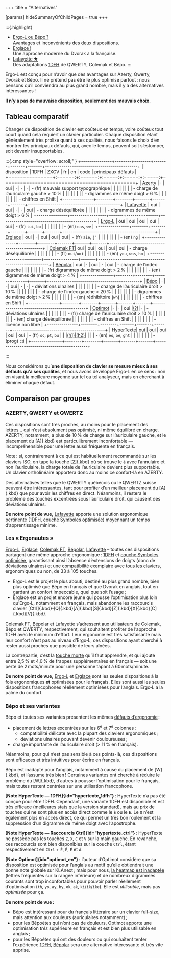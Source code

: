 +++
title = "Alternatives"

[params]
hideSummaryOfChildPages = true
+++

:::{.highlight}
- [Ergo‑L ou Bépo ?](/bepo/)
  <br> Avantages et inconvénients des deux dispositions.
- [Erglace !](/erglace/)
  <br> Une approche moderne du Dvorak à la française.
- [Lafayette ★](/lafayette/)
  <br> Des adaptations [1DFH][] de QWERTY, Colemak et Bépo.
:::

Ergo‑L est conçu pour n’avoir que des avantages sur Azerty, Qwerty, Dvorak et
Bépo. Il ne prétend pas être le plus optimisé partout : nous pensons qu’il
conviendra au plus grand nombre, mais il y a des alternatives intéressantes !

**Il n’y a pas de mauvaise disposition, seulement des mauvais choix.**


Tableau comparatif
--------------------------------------------------------------------------------

Changer de disposition de clavier est coûteux en temps, voire coûteux tout court
quand cela requiert un clavier particulier. Chaque disposition étant
généralement très prolixe quant à ses qualités, nous faisons le choix d’en
montrer les principaux défauts, qui, avec le temps, peuvent soit s’estomper,
soit devenir insupportables.

<style>
.cmp table,
.cmp td { border: 1px solid var(--fg-banner-border); padding:  0  0.5em; }
.cmp th { border: 1px solid var(--fg-banner-border); padding: 1em 0.5em; }
.cmp th { background-color: var(--bg-banner); font-weight: normal; }
.cmp tr:nth-child(3),
.cmp tr:nth-child(4) { background-color: var(--bg-accent); }
.cmp table { margin: 0 auto; border-collapse: collapse; }
.cmp ul { margin: 0.6em 0; }
</style>
:::{.cmp style="overflow: scroll;" }
+---------------+--------+--------+-------+-------+-------+---------------------------------------------+
|  disposition  | 1DFH   | ZXCV   |  fr   |  en   | code  |           principaux défauts                |
+===============+:======:+:======:+:=====:+:=====:+:=====:+=============================================+
| [Azerty][]    |   ·    |  oui   |   ·   |   ·   |   ·   | - (fr) mauvais support typographique        |
|               |        |        |       |       |       | - charge de l’auriculaire gauche > 10 %     |
|               |        |        |       |       |       | - digrammes de même doigt > 6 %             |
|               |        |        |       |       |       | - chiffres en Shift                         |
+---------------+--------+--------+-------+-------+-------+---------------------------------------------+
| [Lafayette][] |  oui   |  oui   |   ·   |   ·   |  oui  | - charge déséquilibrée                      |
|               |        |        |       |       |       | - digrammes de même doigt > 6 %             |
+---------------+--------+--------+-------+-------+-------+---------------------------------------------+
| [Ergo‑L][]    |  oui   |  oui   |  oui  |  oui  |  oui  | - (fr) `tui`, `bo`                          |
|               |        |        |       |       |       | - (en) `eas`, `we`                          |
+---------------+--------+--------+-------+-------+-------+---------------------------------------------+
| [Erglace][]   |  oui   |   ·    |  oui  |  oui  |  oui  | - (fr) `aie`, `j’`                          |
|               |        |        |       |       |       | - (en) `ng`                                 |
+---------------+--------+--------+-------+-------+-------+---------------------------------------------+
| [Colemak FT][]|  oui   |  oui   |  oui  |  oui  |  oui  | - charge déséquilibrée                      |
|               |        |        |       |       |       | - (fr) `oui`/`uoi`                          |
|               |        |        |       |       |       | - (en) `you`, `was`, `ho`                   |
+---------------+--------+--------+-------+-------+-------+---------------------------------------------+
| [Bépolar][]   |  oui   |   ·    |  oui  |   ·   |  oui  | - charge de l’index gauche                  |
|               |        |        |       |       |       | - (fr) digrammes de même doigt > 2 %        |
|               |        |        |       |       |       | - (en) digrammes de même doigt > 4 %        |
+---------------+--------+--------+-------+-------+-------+---------------------------------------------+
| [Bépo][]      |   ·    |   ·    |  oui  |   ·   |   ·   | - déviations ulnaires                       |
|               |        |        |       |       |       | - charge de l’auriculaire droit > 10 %      |
|               |        |        |       |       |       | - charge de l’index gauche > 20 %           |
|               |        |        |       |       |       | - digrammes de même doigt > 2 %             |
|               |        |        |       |       |       | - (en) rédhibitoire (`wh`)                  |
|               |        |        |       |       |       | - chiffres en Shift                         |
+---------------+--------+--------+-------+-------+-------+---------------------------------------------+
| [Optimot][]   |   ·    |   ·    |  oui  |[(?)][]|   ·   | - déviations ulnaires                       |
|               |        |        |       |       |       | - (fr) charge de l’auriculaire droit > 10 % |
|               |        |        |       |       |       | - (en) charge déséquilibrée                 |
|               |        |        |       |       |       | - chiffres en Shift                         |
|               |        |        |       |       |       | - licence non libre                         |
+---------------+--------+--------+-------+-------+-------+---------------------------------------------+
| [HyperTexte][]|  oui   |  oui   |  oui  |  oui  |  oui  | - (fr) `sc`, `pt`, `bu`                     |
|               |[(h1)][]|[(h2)][]|       |		  |       | - (en) `eo`, `oe`, `ght`                    |
|               |        |        |       |       |       | - (prog) `cd`                               |
+---------------+--------+--------+-------+-------+-------+---------------------------------------------+

<!-- do not remove the empty line above -->
:::

Nous considérons qu’**une disposition de clavier se mesure mieux à ses défauts
qu’à ses qualités**, et nous avons développé Ergo‑L en ce sens : non en visant
la meilleure moyenne sur tel ou tel analyseur, mais en cherchant à éliminer
chaque défaut.


Comparaison par groupes
-------------------------------------------------------------------------------

### AZERTY, QWERTY et QWERTZ

Ces dispositions sont très proches, au moins pour le placement des lettres… qui
n’est absolument pas optimisé, ni même équilibré en charge. AZERTY, notamment, a
plus de 10 % de charge sur l’auriculaire gauche, et le placement du [A]{.kbd}
est particulièrement inconfortable — incompréhensible pour une lettre aussi
fréquente en français.

Note : si, contrairement à ce qui est habituellement recommandé sur les claviers
ISO, on tape la touche [2]{.kbd} où se trouve le `é` avec l’annulaire et non
l’auriculaire, la charge totale de l’auriculaire devient plus supportable. Un
clavier ortholinéaire apportera donc au moins ce confort-là en AZERTY.

Des alternatives telles que le QWERTY québécois ou le QWERTZ suisse peuvent être
intéressantes, tant pour profiter d’un meilleur placement du [A]{.kbd} que pour
avoir les chiffres en direct. Néanmoins, il restera le problème des touches
excentrées sous l’auriculaire droit, qui causent des déviations ulnaires.

**De notre point de vue,** [Lafayette][] apporte une solution ergonomique
pertinente ([1DFH][], [couche Symboles optimisée][symboles]) moyennant un
temps d’apprentissage minime.


### Les « Ergonautes »

[Ergo‑L][], [Erglace][], [Colemak FT][], [Bépolar][], [Lafayette][] – toutes ces
dispositions partagent une même approche ergonomique : [1DFH][] et [couche
Symboles optimisée][symboles], garantissant ainsi l’absence d’extensions de
doigts (donc de déviations ulnaires) et une compatibilité exemplaire avec [tous
les claviers](/claviers), ergonomiques ou non, de 33 à 105 touches.

- Ergo‑L est le projet le plus abouti, destiné au plus grand nombre, bien plus
  optimisé que Bépo en français et que Dvorak en anglais, tout en gardant un
  confort impeccable, quel que soit l’usage ;
- Erglace est un projet encore jeune qui pousse l’optimisation plus loin
  qu’Ergo‑L, notamment en français, mais abandonne les raccourcis clavier
  [Ctrl]{.kbd}‑[Q]{.kbd}[A]{.kbd}[S]{.kbd}[Z]{.kbd}[X]{.kbd}[C]{.kbd}[V]{.kbd}.

Colemak FT, Bépolar et Lafayette s’adressent aux utilisateurs de Colemak,
Bépo et QWERTY, respectivement, qui souhaitent profiter de l’approche 1DFH avec
le minimum d’effort. Leur ergonomie est très satisfaisante mais leur confort
n’est pas au niveau d’Ergo‑L, ces dispositions ayant cherché à rester aussi
proches que possible de leurs aînées.

La contrepartie, c’est la [touche morte][] qu’il faut apprendre, et qui ajoute
entre 2,5 % et 4,0 % de frappes supplémentaires en français — soit une perte de
2 mots/minute pour une personne tapant à 60 mots/minute.

**De notre point de vue,** [Ergo‑L][] et [Erglace][] sont les seules
dispositions à la fois ergonomiques **et** optimisées pour le français. Elles
sont aussi les seules dispositions francophones réellement optimisées pour
l’anglais. Ergo‑L a la palme du confort.


### Bépo et ses variantes

Bépo et toutes ses variantes présentent les mêmes [défauts d’ergonomie][] :

- placement de lettres excentrées sur les 6<sup>e</sup> et 7<sup>e</sup>
 colonnes :
  - compatibilité délicate avec la plupart des claviers ergonomiques ;
  - déviations ulnaires pouvant devenir douloureuses ;
- charge importante de l’auriculaire droit (> 11 % en français).

Néanmoins, pour qui n’est pas sensible à ces points-là, ces dispositions sont
efficaces et très intuitives pour écrire en français.

Bépo est inadapté pour l’anglais, notamment à cause du placement de [W]{.kbd},
et l’assume très bien ! Certaines variantes ont cherché à réduire le problème du
[W]{.kbd}, d’autres à pousser l’optimisation pour le français, mais toutes
restent centrées sur une utilisation francophone.

<!--
Une solution possible pour Optimot (et proposée par @NuclearSquid à Pyjam)
serait une permutation `h,’`, pour faire passer le `h` de [>] à [O].
- 2024-02-03
  https://discord.com/channels/794732334879473684/1202877504822579240/1203391939009847357
  On s’en branle du H.
- 2024-01-27
  https://discord.com/channels/794732334879473684/794734985122152478/1200680341363494972
  Moi aussi, je peux modifier légèrement Optimot pour optimiser un peu plus pour
  l’anglais (mais au détriment du français). Mais ce n’est pas mon choix parce
  que nous sommes en France et que je m’adresse à des personnes qui écrivent
  d’abord en français
-->



**[Note HyperTexte — 1DFH]{id="hypertexte_1dfh"}** : HyperTexte n’a pas été conçue pour être 1DFH. Cependant, une variante 1DFH est disponible et est très efficace (meilleures stats que la version standard), mais au prix de touches qui ne sont plus en accès direct comme le `É` ou le `È`. Le `Q` n’est également plus en accès direct, ce qui permet un très bon roulement et la suppression d’un digramme de même doigt avec l’apostrophe.

**[Note HyperTexte — Raccourcis Ctrl]{id="hypertexte_ctrl"}** : HyperTexte ne possède pas les touches `Z`, `X`, `C` et `V` sur la main gauche. En revanche, ces raccourcis sont bien disponibles sur la couche `Ctrl`, étant respectivement en `Ctrl` + `È`, `Ê`, `É` et `À`.

**[Note Optimot]{id="optimot_en"}** : l’auteur d’Optimot considère que sa disposition est
optimisée pour l’anglais au motif qu’elle obtiendrait une bonne note globale sur
KLAnext ; mais pour nous, [la heatmap est inadaptée][1] (lettres fréquentes sur
la rangée inférieure) et de nombreux digrammes courants sont trop inconfortables
pour pouvoir parler réellement d’optimisation (`th`, `yo`, `ay`, `by`, `ok`, 
`ak`, `ki`/`ik`/`ike`). Elle est *utilisable*, mais pas *optimisée* pour ça.

[(?)]:     #optimot_en
[(h1)]:      #hypertexte_1dfh
[(h2)]:      #hypertexte_ctrl
[optimot]: ./optimot_fr.png
[1]:       ./optimot_en.png

**De notre point de vue :**

- Bépo est intéressant pour du français littéraire sur un clavier full-size,
  mais attention aux douleurs (auriculaires notamment) ;
- pour les Bépoètes qui n’ont pas de douleurs, Optimot apporte une optimisation
  *très* supérieure en français et est bien plus utilisable en anglais ;
- pour les Bépoètes qui ont des douleurs ou qui souhaitent tenter l’expérience
  [1DFH][], [Bépolar][] sera une alternative intéressante et très vite apprise.

[ergo‑l]:     /
[bépo]:       /bepo
[erglace]:    /erglace
[lafayette]:  /lafayette/#qwerty-lafayette
[colemak ft]: /lafayette/#colemak-french-touch
[bépolar]:    /lafayette/#bépolar
[azerty]:     /stats/#/azerty//en+fr
[hypertexte]: https://hypertexte.beseven.fr

[1DFH]:                /presentation#dfh-1u-distance-from-home
[touche morte]:        /presentation#caractères-accentués
[symboles]:            /presentation#couche-symboles
[défauts d’ergonomie]: /bepo/#ergonomie
